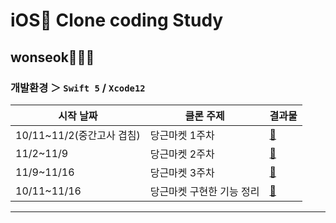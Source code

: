 # iOS Clone coding Study
## wonseok🙋🏽‍♂️

### 개발환경 ＞ `Swift 5` / `Xcode12`

| 시작 날짜 | 클론 주제| 결과물 |
|-------|----------|-------|
| 10/11~11/2(중간고사 겹침) | 당근마켓 1주차 |[🥕](./readme/README_week1.md)|
| 11/2~11/9 | 당근마켓 2주차 |[🥕](./readme/README_week2.md)|
| 11/9~11/16 | 당근마켓 3주차 |[🥕](./readme/README_week3.md)|
| 10/11~11/16 | 당근마켓 구현한 기능 정리 |[🥕](./readme/README_DIL.md)|
---
